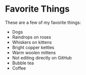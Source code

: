 # Favorite Things

These are a few of my favorite things:

- Dogs
- Raindrops on roses
- Whiskers on kittens
- Bright copper kettles
- Warm woolen mittens
- Not editing directly on GitHub
- Bubble tea
- Coffee
